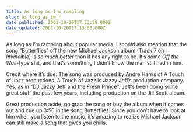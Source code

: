 ```yaml
---
title: As long as I'm rambling
slug: as_long_as_im_r
date_published: 2001-10-20T17:13:58.000Z
date_updated: 2001-10-20T17:13:58.000Z
---
```


As long as I’m rambling about popular media, I should also mention that the song “Butterflies” off the new Michael Jackson album (Track 7 on *Invincible*) is *so much better* than it has any right to be. It’s some *Off the Wall*-type shit, and that’s something I didn’t know the man still had in him.

Credit where it’s due: The song was produced by Andre Harris of A Touch of Jazz productions. A Touch of Jazz is Jazzy Jeff’s production company. Yes, as in “DJ Jazzy Jeff and the Fresh Prince”. Jeff’s been doing some great stuff the past few years, including production on the Jill Scott album.

Great production aside, go grab the song or buy the album when it comes out and cue up 3:50 in the song Butterflies. Since you don’t have to look at him when you listen to the music, it’s amazing to realize Michael Jackson can still make a song that gives you chills.

